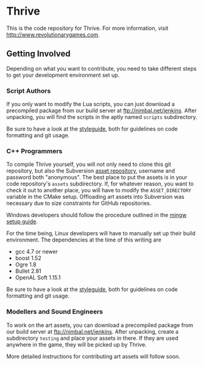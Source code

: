 Thrive
======

This is the code repository for Thrive. For more information, visit
http://www.revolutionarygames.com.


Getting Involved
----------------
Depending on what you want to contribute, you need to take different steps
to get your development environment set up.

### Script Authors
If you only want to modify the Lua scripts, you can just download a 
precompiled package from our build server at ftp://nimbal.net/jenkins.
After unpacking, you will find the scripts in the aptly named `scripts` 
subdirectory.

Be sure to have a look at the [styleguide][styleguide],
both for guidelines on code formatting and git usage.

### C++ Programmers
To compile Thrive yourself, you will not only need to clone this git 
repository, but also the Subversion [asset repository][asset_repository],
username and password both "anonymous".  The best place to put the assets 
is in your code repository's `assets` subdirectory. If, for whatever 
reason, you want to check it out to another place, you will have to modify 
the `ASSET_DIRECTORY` variable in the CMake setup. Offloading art assets 
into Subversion was necessary due to size constraints for GitHub repositories.

Windows developers should follow the procedure outlined in the [mingw setup 
guide]().

For the time being, Linux developers will have to manually set up their build 
environment. The dependencies at the time of this writing are

* gcc 4.7 or newer
* boost 1.52
* Ogre 1.8
* Bullet 2.81
* OpenAL Soft 1.15.1

Be sure to have a look at the [styleguide][styleguide],
both for guidelines on code formatting and git usage.

### Modellers and Sound Engineers
To work on the art assets, you can download a precompiled package from our
build server at ftp://nimbal.net/jenkins. After unpacking, create a 
subdirectory `testing` and place your assets in there. If they are used 
anywhere in the game, they will be picked up by Thrive.

More detailed instructions for contributing art assets will follow soon.


[asset_repository]: http://nimbal.net/scm/svn/thrive_assets/trunk "Asset Repository"
[mingw]: http://www.github.com/Revolutionary-Games/Thrive/blob/master/mingw_setup/readme.txt "MinGW setup guide"
[styleguide]: http://www.github.com/Revolutionary-Games/Thrive/blob/master/doc/style_guide.dox "Styleguide"
